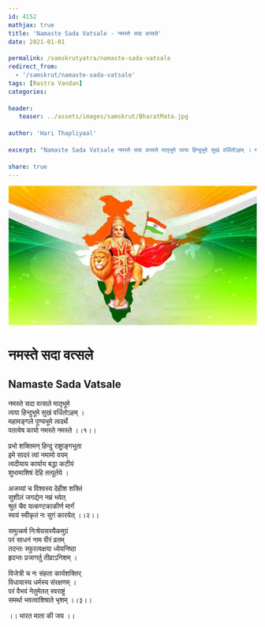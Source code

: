 ```yaml
---
id: 4152    
mathjax: true    
title: 'Namaste Sada Vatsale - नमस्ते सदा वत्सले'    
date: 2021-01-01    

permalink: /samskrutyatra/namaste-sada-vatsale
redirect_from: 
  - '/samskrut/namaste-sada-vatsale'
tags: [Rastra Vandan]    
categories:    
    
header:    
   teaser: ../assets/images/samskrut/BharatMata.jpg    
    
author: 'Hari Thapliyaal'    
    
excerpt: "Namaste Sada Vatsale नमस्ते सदा वत्सले मातृभूमे त्वया हिन्दुभूमे सुखं वर्धितोऽहम् । महामङ्गले पुण्यभूमे त्वदर्थे पतत्वेष कायो नमस्ते नमस्ते ।।१।। प्रभो शक्तिमन् हिन्दु राष्ट्राङ्गभूता इमे सादरं त्वां नमामो वयम् त्वदीयाय कार्याय बद्धा कटीयं शुभामाशिषं देहि तत्पूर्तये । अजय्यां च"
    
share: true    
---
```

![](../assets/images/samskrut/BharatMata.jpg)    
    
# नमस्ते सदा वत्सले    
## Namaste Sada Vatsale    
नमस्ते सदा वत्सले मातृभूमे    
त्वया हिन्दुभूमे सुखं वर्धितोऽहम् ।    
महामङ्गले पुण्यभूमे त्वदर्थे    
पतत्वेष कायो नमस्ते नमस्ते ।।१।।    
    
प्रभो शक्तिमन् हिन्दु राष्ट्राङ्गभूता    
इमे सादरं त्वां नमामो वयम्    
त्वदीयाय कार्याय बद्धा कटीयं    
शुभामाशिषं देहि तत्पूर्तये ।    
    
अजय्यां च विश्वस्य देहीश शक्तिं    
सुशीलं जगद्येन नम्रं भवेत्    
श्रुतं चैव यत्कण्टकाकीर्ण मार्गं    
स्वयं स्वीकृतं नः सुगं कारयेत् ।।२।।    
    
समुत्कर्ष निःश्रेयसस्यैकमुग्रं    
परं साधनं नाम वीरं व्रतम्    
तदन्तः स्फुरत्वक्षया ध्येयनिष्ठा    
हृदन्तः प्रजागर्तु तीव्राऽनिशम् ।    
    
विजेत्री च नः संहता कार्यशक्तिर्    
विधायास्य धर्मस्य संरक्षणम् ।    
परं वैभवं नेतुमेतत् स्वराष्ट्रं    
समर्था भवत्वाशिषाते भृशम् ।।३।।    
    
।। भारत माता की जय ।।    
    
